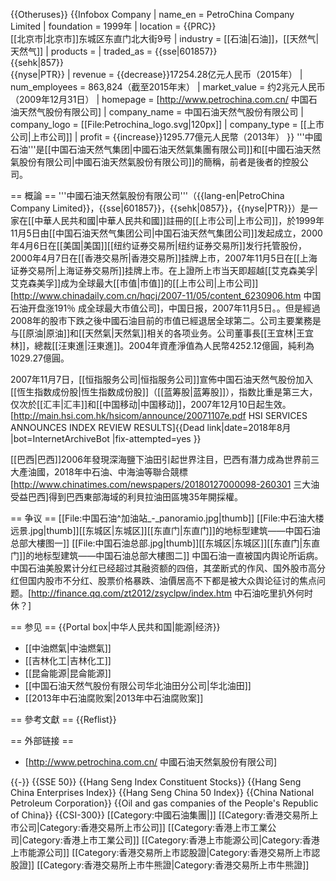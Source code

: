 {{Otheruses}}
{{Infobox Company 
| name_en       = PetroChina Company Limited
| foundation    = 1999年
| location      = {{PRC}}<br />[[北京市|北京市]]东城区东直门北大街9号
| industry      = [[石油|石油]]，[[天然气|天然气]]
| products      = 
| traded_as = {{sse|601857}}<br />{{sehk|857}}<br />{{nyse|PTR}}
| revenue       = {{decrease}}17254.28亿元人民币（2015年）
| num_employees = 863,824（截至2015年末）
| market_value  = 约2兆元人民币（2009年12月31日）
| homepage      = [http://www.petrochina.com.cn/ 中国石油天然气股份有限公司]
| company_name  = 中国石油天然气股份有限公司
| company_logo  = [[File:Petrochina_logo.svg|120px]]
| company_type  = [[上市公司|上市公司]]
| profit        = {{increase}}1295.77億元人民幣（2013年）
}}
'''中國石油'''是[[中国石油天然气集团|中國石油天然氣集團有限公司]]和[[中國石油天然氣股份有限公司|中國石油天然氣股份有限公司]]的簡稱，前者是後者的控股公司。

== 概論 ==
'''中國石油天然氣股份有限公司'''（{{lang-en|PetroChina Company Limited}}，{{sse|601857}}，{{sehk|0857}}，{{nyse|PTR}}）是一家在[[中華人民共和國|中華人民共和國]]註冊的[[上市公司|上市公司]]，於1999年11月5日由[[中国石油天然气集团公司|中国石油天然气集团公司]]发起成立，2000年4月6日在[[美国|美国]][[纽约证券交易所|纽约证券交易所]]发行托管股份，2000年4月7日在[[香港交易所|香港交易所]]挂牌上市，2007年11月5日在[[上海证券交易所|上海证券交易所]]挂牌上市。在上證所上市当天即超越[[艾克森美孚|艾克森美孚]]成为全球最大[[市值|市值]]的[[上市公司|上市公司]]<ref>[http://www.chinadaily.com.cn/hqcj/2007-11/05/content_6230906.htm 中国石油开盘涨191％ 成全球最大市值公司]，中国日报，2007年11月5日。</ref>。但是經過2008年的股市下跌之後中國石油目前的市值已經退居全球第二。公司主要業務是与[[原油|原油]]和[[天然氣|天然氣]]相关的各项业务。公司董事長[[王宜林|王宜林]]，總裁[[汪東進|汪東進]]。2004年資產淨值為人民幣4252.12億圓，純利為1029.27億圓。

2007年11月7日，[[恒指服务公司|恒指服务公司]]宣佈中国石油天然气股份加入[[恆生指数成份股|恆生指数成份股]]（[[蓝筹股|蓝筹股]]），指数比重是第三大，仅次於[[汇丰|汇丰]]和[[中国移动|中国移动]]，2007年12月10日起生效。<ref>[http://main.hsi.com.hk/hsicom/announce/20071107e.pdf HSI SERVICES ANNOUNCES INDEX REVIEW RESULTS]{{Dead link|date=2018年8月 |bot=InternetArchiveBot |fix-attempted=yes }}</ref>

[[巴西|巴西]]2006年發現深海鹽下油田引起世界注目，巴西有潛力成為世界前三大產油國，2018年中石油、中海油等聯合競標<ref>[http://www.chinatimes.com/newspapers/20180127000098-260301 三大油受益巴西]</ref>得到巴西東部海域的利貝拉油田區塊35年開採權。

== 争议 ==
[[File:中国石油^加油站_-_panoramio.jpg|thumb]]
[[File:中石油大楼远景.jpg|thumb]][[东城区|东城区]][[东直门|东直门]]的地标型建筑——中国石油总部大樓图一]]
[[File:中国石油总部.jpg|thumb]][[东城区|东城区]][[东直门|东直门]]的地标型建筑——中国石油总部大樓图二]]
中国石油一直被国内舆论所诟病。中国石油美股累计分红已经超过其融资额的四倍，其垄断式的作风、国外股市高分红但国内股市不分红、股票价格暴跌、油價居高不下都是被大众舆论征讨的焦点问题。<ref>[http://finance.qq.com/zt2012/zsyclpw/index.htm 中石油吃里扒外何时休？]</ref>

== 参见 ==
{{Portal box|中华人民共和国|能源|经济}}
* [[中油燃氣|中油燃氣]]
* [[吉林化工|吉林化工]]
* [[昆侖能源|昆侖能源]]
* [[中国石油天然气股份有限公司华北油田分公司|华北油田]]
* [[2013年中石油腐败案|2013年中石油腐败案]]

== 參考文獻 ==
{{Reflist}}

== 外部链接 ==
* [http://www.petrochina.com.cn/ 中國石油天然氣股份有限公司]

{{-}}
{{SSE 50}}
{{Hang Seng Index Constituent Stocks}}
{{Hang Seng China Enterprises Index}}
{{Hang Seng China 50 Index}}
{{China National Petroleum Corporation}}
{{Oil and gas companies of the People's Republic of China}}
{{CSI-300}}
[[Category:中國石油集團|]]
[[Category:香港交易所上市公司|Category:香港交易所上市公司]]
[[Category:香港上市工業公司|Category:香港上市工業公司]]
[[Category:香港上市能源公司|Category:香港上市能源公司]]
[[Category:香港交易所上市認股證|Category:香港交易所上市認股證]]
[[Category:香港交易所上市牛熊證|Category:香港交易所上市牛熊證]]